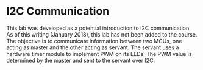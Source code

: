 # I2C Communication

This lab was developed as a potential introduction to I2C communication. As of this writing (January 2018), this lab has not been added to the course. The objective is to communicate information between two MCUs, one acting as master and the other acting as servant. The servant uses a hardware timer module to implement PWM on its LEDs. The PWM value is determined by the master and sent to the servant over I2C.
